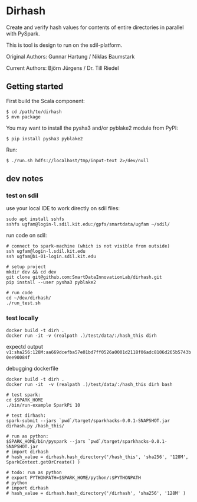 # Dirhash

Create and verify hash values for contents of entire directories in parallel with PySpark.

This is tool is design to run on the sdil-platform.

Original Authors: Gunnar Hartung / Niklas Baumstark

Current Authors: Björn Jürgens / Dr. Till Riedel

## Getting started

First build the Scala component:

    $ cd /path/to/dirhash
    $ mvn package

You may want to install the pysha3 and/or pyblake2 module from PyPI:

    $ pip install pysha3 pyblake2

Run:

    $ ./run.sh hdfs://localhost/tmp/input-text 2>/dev/null

## dev notes

### test on sdil 

use your local IDE to work directly on sdil files: 

    sudo apt install sshfs
    sshfs ugfam@login-l.sdil.kit.edu:/gpfs/smartdata/ugfam ~/sdil/
    
run code on sdil: 

    # connect to spark-machine (which is not visible from outside)
    ssh ugfam@login-l.sdil.kit.edu
    ssh ugfam@bi-01-login.sdil.kit.edu
    
    # setup project
    mkdir dev && cd dev
    git clone git@github.com:SmartDataInnovationLab/dirhash.git
    pip install --user pysha3 pyblake2
    
    # run code
    cd ~/dev/dirhash/
    ./run_test.sh
    
### test locally

    docker build -t dirh .
    docker run -it -v (realpath .)/test/data/:/hash_this dirh

expectd output `v1:sha256:128M:aa669dcefba57e01bd7ff0526a0001d2118f06adc8106d265b5743b0ee90084f`

debugging dockerfile

    docker build -t dirh .
    docker run -it  -v (realpath .)/test/data/:/hash_this dirh bash

    # test spark:
    cd $SPARK_HOME
    ./bin/run-example SparkPi 10

    # test dirhash:
    spark-submit --jars `pwd`/target/sparkhacks-0.0.1-SNAPSHOT.jar dirhash.py /hash_this/

    # run as python:
    $SPARK_HOME/bin/pyspark --jars `pwd`/target/sparkhacks-0.0.1-SNAPSHOT.jar
    # import dirhash
    # hash_value = dirhash.hash_directory('/hash_this', 'sha256', '128M', SparkContext.getOrCreate() )

    # todo: run as python
    # export PYTHONPATH=$SPARK_HOME/python/:$PYTHONPATH
    # python
    # import dirhash
    # hash_value = dirhash.hash_directory('/dirhash', 'sha256', '128M' )
